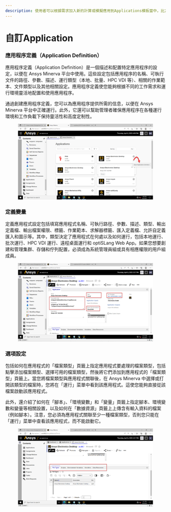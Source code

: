 ```yaml
---
description: 使用者可以根據需求加入新的計算或模擬應用到Applications模板當中，比方說前結構設定或資料分析腳本等等
---
```


# 自訂Application

### 應用程序定義（Application Definition）

應用程序定義（Application Definition）是一個描述和配置特定應用程序的設定，以便在 Ansys Minerva 平台中使用。這些設定包括應用程序的名稱、可執行文件的路徑、參數、描述、運行類型（本地、批量、HPC VDI 等）、相關的作業範本、文件類型以及其他相關設定。應用程序定義使您能夠根據不同的工作需求和運行環境靈活地配置和使用應用程序。

通過創建應用程序定義，您可以為應用程序提供所需的信息，以便在 Ansys Minerva 平台中正確運行。此外，它還可以幫助管理者確保應用程序在各種運行環境和工作負載下保持靈活性和高度定制性。

<figure><img src="../../.gitbook/assets/image.png" alt=""><figcaption></figcaption></figure>

### 定義變量

定義應用程式設定包括填寫應用程式名稱、可執行路徑、參數、描述、類型、輸出定義檔、輸出檔案權限、標籤、作業範本、求解器標籤、匯入定義檔、允許自定義匯入和圖示等。其中，類型決定了應用程式在何處以及如何運行，包括本地運行、批次運行、HPC VDI 運行、遠程桌面運行和 optiSLang Web App。如果您想要創建和管理集群、存儲和佇列配置，必須成為系統管理員組或具有相應權限的用戶組成員。

<figure><img src="../../.gitbook/assets/image (4).png" alt=""><figcaption></figcaption></figure>

### 選項設定

包括如何在應用程式的「檔案類型」頁籤上指定應用程式要處理的檔案類型，包括點擊添加檔案類型、選擇可用的檔案類型，然後將它們添加到應用程式的「檔案類型」頁籤上。當您將檔案類型與應用程式關聯後，在 Ansys Minerva 中選擇或打開該類型的檔案時，您將在「運行」菜單中看到該應用程式。這使您能夠直接從該檔案啟動該應用程式。

此外，還介紹了如何在「腳本」、「環境變數」和「變量」頁籤上指定腳本、環境變數和變量等相關設置，以及如何在「數據資源」頁籤上上傳含有輸入資料的檔案（例如腳本）。注意，您必須為應用程式關聯至少一種檔案類型，否則您只能在「運行」菜單中查看該應用程式，而不能啟動它。

<figure><img src="../../.gitbook/assets/image (2).png" alt=""><figcaption></figcaption></figure>
